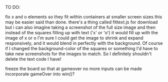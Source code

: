 TO DO:

fix x and o elements so they fit within containers at smaller screen sizes
  this may be easier said than done. there's a thing called fittext.js for download
  but i can also imagine taking a screenshot of the full size image and then instead
  of the squares filling up with text ('x' or 'o') it would fill up with the image of x or o
  I'm sure I could get the image to shrink and expand responsively, and it would blend in perfectly
  with the background. Of course if I changed the background-color of the squares or something I'd
  have to take new screenshots for the images to match. So I definitely shouldn't delete the text code I have!




freeze the board so that at gameover no more inputs can be made
incorporate gameOver into win()?
